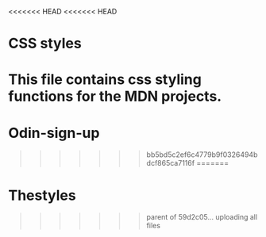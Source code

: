 <<<<<<< HEAD
<<<<<<< HEAD
# CSS styles

This file contains css styling functions for the MDN projects.
=======
# Odin-sign-up
>>>>>>> bb5bd5c2ef6c4779b9f0326494bdcf865ca7116f
=======
# Thestyles
>>>>>>> parent of 59d2c05... uploading all files
